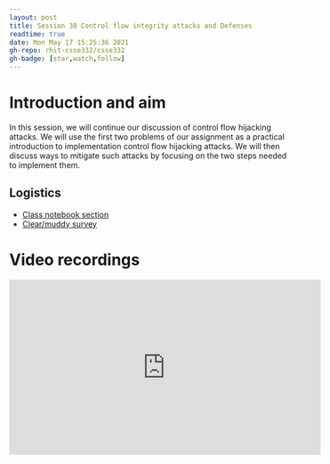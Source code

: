 ```yaml
---
layout: post
title: Session 38 Control flow integrity attacks and Defenses
readtime: true
date: Mon May 17 15:25:36 2021
gh-repo: rhit-csse332/csse332
gh-badge: [star,watch,follow]
---
```


# Introduction and aim

In this session, we will continue our discussion of control flow hijacking
attacks. We will use the first two problems of our assignment as a practical
introduction to implementation control flow hijacking attacks. We will then
discuss ways to mitigate such attacks by focusing on the two steps needed to
implement them.

## Logistics

- [Class notebook section](https://rosehulman-my.sharepoint.com/personal/noureddi_rose-hulman_edu/_layouts/15/Doc.aspx?sourcedoc={8fbe2227-3fab-4305-b588-a6b50b37e367}&action=edit&wd=target%28_Content%20Library%2FSession%2038%20Security%20Demo%20%2B%20Defenses.one%7C6cae119f-f463-4ad0-b9e2-35872daaeca3%2F%29&wdorigin=717)
- [Clear/muddy survey](https://moodle.rose-hulman.edu/mod/quiz/view.php?id=2823162)

# Video recordings

<iframe width="560" height="315" src="https://www.youtube.com/embed/MADQ7QRQzPc" title="YouTube video player" frameborder="0" allow="accelerometer; autoplay; clipboard-write; encrypted-media; gyroscope; picture-in-picture" allowfullscreen></iframe>

